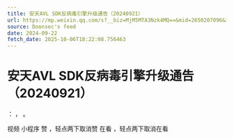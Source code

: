 ```yaml
---
title: 安天AVL SDK反病毒引擎升级通告（20240921）
url: https://mp.weixin.qq.com/s?__biz=MjM5MTA3Nzk4MQ==&mid=2650207096&idx=1&sn=c9584576db924d70500015a3bc490286
source: Doonsec's feed
date: 2024-09-22
fetch_date: 2025-10-06T18:22:08.756463
---
```


# 安天AVL SDK反病毒引擎升级通告（20240921）

：
，
。

视频
小程序
赞
，轻点两下取消赞
在看
，轻点两下取消在看